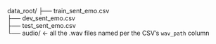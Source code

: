 data_root/
├── train_sent_emo.csv  
├── dev_sent_emo.csv  
├── test_sent_emo.csv  
└── audio/     ← all the .wav files named per the CSV’s `wav_path` column
